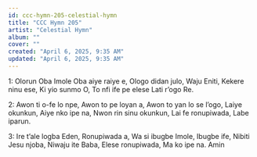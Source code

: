 ```yaml
---
id: ccc-hymn-205-celestial-hymn
title: "CCC Hymn 205"
artist: "Celestial Hymn"
album: ""
cover: ""
created: "April 6, 2025, 9:35 AM"
updated: "April 6, 2025, 9:35 AM"
---
```


1: Olorun Oba Imole
Oba aiye raiye e,
Ologo didan julo,
Waju Eniti,
Kekere ninu ese,
Ki yio sunmo O,
To nfi ife pe elese
Lati r’ogo Re.

2: Awon ti o-fe lo npe,
Awon to pe loyan a,
Awon to yan lo se l’ogo,
Laiye okunkun,
Aiye nko ipe na,
Nwon rin sinu okunkun,
Lai fe ronupiwada,
Labe iparun.

3: Ire t’ale logba Eden,
Ronupiwada a,
Wa si ibugbe Imole,
Ibugbe ife,
Nibiti Jesu njoba,
Niwaju ite Baba,
Elese ronupiwada,
Ma ko ipe na. Amin